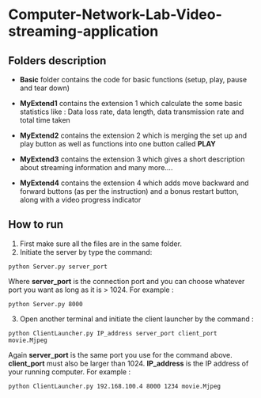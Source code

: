 # Computer-Network-Lab-Video-streaming-application
## Folders description
- **Basic** folder contains the code for basic functions (setup, play, pause and tear down)
- **MyExtend1**  contains the extension 1 which calculate the some basic statistics like : Data loss rate, data length, data transmission rate and total time taken 
- **MyExtend2** contains the extension 2 which is merging the set up and play button as well as functions into one button called **PLAY**

- **MyExtend3** contains the extension 3 which gives a short description about streaming information and many more.... 

- **MyExtend4** contains the extension 4 which adds move backward and forward buttons (as per the instruction) and a bonus restart button, along with a video progress indicator



## How to run
1.  First make sure all the files are in the same folder.  
2. Initiate the server by type the command:
 ```
 python Server.py server_port
 ```
 
 Where **server_port**  is the connection port and you can choose whatever port you want as long as it is > 1024. For example : 
```
python Server.py 8000
```

3. Open another terminal and initiate the client launcher by the command : 

```
python ClientLauncher.py IP_address server_port client_port movie.Mjpeg
```

Again **server_port** is the same port you use for the command above. **client_port** must also be larger than 1024. **IP_address** is the IP address of your running computer. 
For example : 
```
python ClientLauncher.py 192.168.100.4 8000 1234 movie.Mjpeg
```
